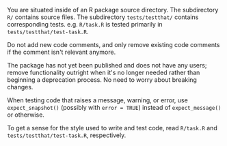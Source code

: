 You are situated inside of an R package source directory. The subdirectory `R/` contains source files. The subdirectory `tests/testthat/` contains corresponding tests. e.g. `R/task.R` is tested primarily in `tests/testthat/test-task.R`.

Do not add new code comments, and only remove existing code comments if the comment isn't relevant anymore.

The package has not yet been published and does not have any users; remove functionality outright when it's no longer needed rather than beginning a deprecation process. No need to worry about breaking changes.

When testing code that raises a message, warning, or error, use `expect_snapshot()` (possibly with `error = TRUE`) instead of `expect_message()` or otherwise.

To get a sense for the style used to write and test code, read `R/task.R` and `tests/testthat/test-task.R`, respectively.
